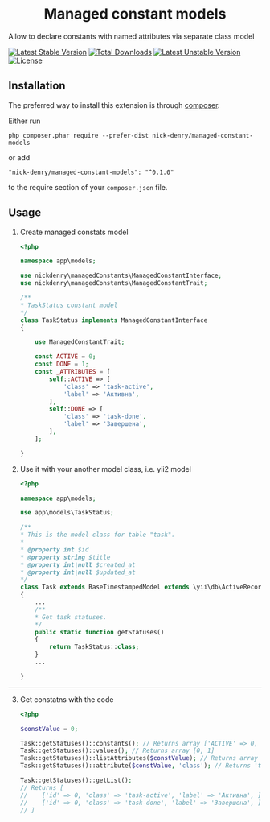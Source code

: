 <h1 align="center">Managed constant models</h1>
Allow to declare constants with named attributes via separate class model

[![Latest Stable Version](https://poser.pugx.org/nick-denry/managed-constant-models/version)](https://packagist.org/packages/nick-denry/managed-constant-models) [![Total Downloads](https://poser.pugx.org/nick-denry/managed-constant-models/downloads)](https://packagist.org/packages/nick-denry/managed-constant-models) [![Latest Unstable Version](https://poser.pugx.org/nick-denry/managed-constant-models/v/unstable)](//packagist.org/packages/nick-denry/managed-constant-models) [![License](https://poser.pugx.org/nick-denry/managed-constant-models/license)](https://packagist.org/packages/nick-denry/managed-constant-models)


Installation
------------

The preferred way to install this extension is through [composer](http://getcomposer.org/download/).

Either run

```
php composer.phar require --prefer-dist nick-denry/managed-constant-models
```

or add

```
"nick-denry/managed-constant-models": "^0.1.0"
```

to the require section of your `composer.json` file.

Usage
-----


1. Create managed constats model

    ```php
    <?php

    namespace app\models;

    use nickdenry\managedConstants\ManagedConstantInterface;
    use nickdenry\managedConstants\ManagedConstantTrait;

    /**
    * TaskStatus constant model
    */
    class TaskStatus implements ManagedConstantInterface
    {

        use ManagedConstantTrait;

        const ACTIVE = 0;
        const DONE = 1;
        const _ATTRIBUTES = [
            self::ACTIVE => [
                'class' => 'task-active',
                'label' => 'Активна',
            ],
            self::DONE => [
                'class' => 'task-done',
                'label' => 'Завершена',
            ],
        ];

    }

    ```

2. Use it with your another model class, i.e. yii2 model


    ```php
    <?php

    namespace app\models;

    use app\models\TaskStatus;

    /**
    * This is the model class for table "task".
    *
    * @property int $id
    * @property string $title
    * @property int|null $created_at
    * @property int|null $updated_at
    */
    class Task extends BaseTimestampedModel extends \yii\db\ActiveRecord
    {
        ...
        /**
        * Get task statuses.
        */
        public static function getStatuses()
        {
            return TaskStatus::class;
        }
        ...

    }

-----

3. Get constatns with the code


    ```php
    <?php

    $constValue = 0;

    Task::getStatuses()::constants(); // Returns array ['ACTIVE' => 0, 'DONE' => 1]
    Task::getStatuses()::values(); // Returns array [0, 1]
    Task::getStatuses()::listAttributes($constValue); // Returns array ['class' => 'task-active', 'label' => 'Активна']
    Task::getStatuses()::attribute($constValue, 'class'); // Returns 'task-active'

    Task::getStatuses()::getList(); 
    // Returns [
    //    ['id' => 0, 'class' => 'task-active', 'label' => 'Активна', ]
    //    ['id' => 0, 'class' => 'task-done', 'label' => 'Завершена', ],
    // ]

    ```
